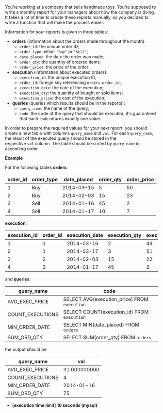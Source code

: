 You're working at a company that sells handmade toys. You're supposed to write a monthly report for your managers about how the company is doing. It takes a lot of time to create these reports manually, so you decided to write a function that will make the process easier.

Information for your reports is given in three tables:

-   **orders** (information about the orders made throughout the month):
    -   `order_id`: the unique order ID;
    -   `order_type`: either `"Buy"` or `"Sell"`;
    -   `date_placed`: the date the order was made;
    -   `order_qty`: the quantity of ordered items;
    -   `order_price`: the price of the order;
-   **execution** (information about executed orders):
    -   `execution_id`: the unique execution ID;
    -   `order_id`: foreign key referencing `orders.order_id`;
    -   `execution_date`: the date of the execution;
    -   `execution_qty`: the quantity of bought or sold items;
    -   `execution_price`: the cost of the execution;
-   **queries** (queries which results should be in the reports):
    -   `query_name`: the name of the query;
    -   `code`: the code of the query that should be executed; it's guaranteed that each `code` returns exactly one value.

In order to prepare the required values for your next report, you should create a new table with columns `query_name` and `val`. For each `query_name`, the result of the executed query should be stored in the respective `val` column. The table should be sorted by `query_name` in ascending order.

**Example**

For the following tables **orders**:

| order_id | order_type | date_placed | order_qty | order_price |
---|---|---|---|---|
| 1 | Buy | 2014-03-15 | 5 | 50 |
| 2 | Buy | 2014-02-03 | 15 | 23 |
| 3 | Sell | 2014-01-16 | 45 | 2 |
| 4 | Sell | 2014-01-17 | 10 | 7 |

**execution**:

| execution_id | order_id | execution_date | execution_qty | execution_price |
---|---|---|---|---|
| 1 | 1 | 2014-03-16 | 2 | 49 |
| 2 | 1 | 2014-03-17 | 3 | 51 |
| 3 | 2 | 2014-02-03 | 15 | 22 |
| 4 | 3 | 2014-01-17 | 45 | 2 |

and **queries**:

| query_name | code |
---|---|
| AVG_EXEC_PRICE | SELECT AVG(execution_price) FROM `execution` |
| COUNT_EXECUTIONS | SELECT COUNT(execution_id) FROM `execution` |
| MIN_ORDER_DATE | SELECT MIN(date_placed) FROM `orders` |
| SUM_ORD_QTY | SELECT SUM(order_qty) FROM `orders` |

the output should be

| query_name | val |
---|---|
| AVG_EXEC_PRICE | 31.000000000 |
| COUNT_EXECUTIONS | 4 |
| MIN_ORDER_DATE | 2014-01-16 |
| SUM_ORD_QTY | 75 |

-   **[execution time limit] 10 seconds (mysql)**